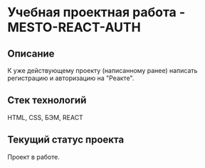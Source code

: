 # Учебная проектная работа - MESTO-REACT-AUTH

## Описание
К уже действующему проекту (написанному ранее) написать регистрацию и авторизацию на "Реакте".

## Стек технологий
HTML, CSS, БЭМ, REACT

## Текущий статус проекта
Проект в работе.